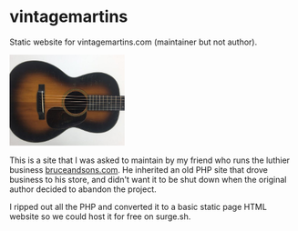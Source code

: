 # vintagemartins
Static website for vintagemartins.com (maintainer but not author).

<img src="images/old-guitar.png" width="40%">

This is a site that I was asked to maintain by my friend who runs the luthier business <a href="https://bruceandsons.com/" target="_blank">bruceandsons.com</a>.
He inherited an old PHP site that drove business to his store, and didn't want it to be shut down when the original author decided to abandon the project.

I ripped out all the PHP and converted it to a basic static page HTML website so we could host it for free on surge.sh.
